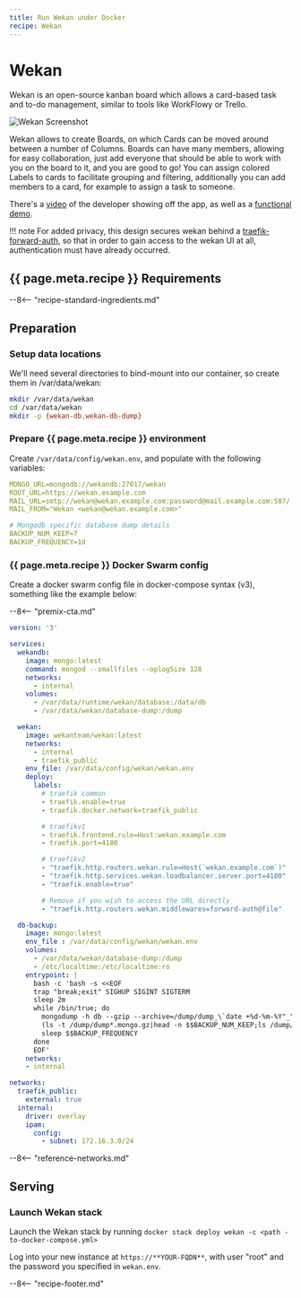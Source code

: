 ```yaml
---
title: Run Wekan under Docker
recipe: Wekan
---
```


# Wekan

Wekan is an open-source kanban board which allows a card-based task and to-do management, similar to tools like WorkFlowy or Trello.

![Wekan Screenshot](../images/wekan.jpg)

Wekan allows to create Boards, on which Cards can be moved around between a number of Columns. Boards can have many members, allowing for easy collaboration, just add everyone that should be able to work with you on the board to it, and you are good to go! You can assign colored Labels to cards to facilitate grouping and filtering, additionally you can add members to a card, for example to assign a task to someone.

There's a [video](https://www.youtube.com/watch?v=N3iMLwCNOro) of the developer showing off the app, as well as a [functional demo](https://boards.wekan.team/b/D2SzJKZDS4Z48yeQH/wekan-open-source-kanban-board-with-mit-license).

!!! note
    For added privacy, this design secures wekan behind a [traefik-forward-auth](/docker-swarm/traefik-forward-auth/), so that in order to gain access to the wekan UI at all, authentication must have already occurred.

## {{ page.meta.recipe }} Requirements

--8<-- "recipe-standard-ingredients.md"

## Preparation

### Setup data locations

We'll need several directories to bind-mount into our container, so create them in /var/data/wekan:

```bash
mkdir /var/data/wekan
cd /var/data/wekan
mkdir -p {wekan-db,wekan-db-dump}
```

### Prepare {{ page.meta.recipe }} environment

Create `/var/data/config/wekan.env`, and populate with the following variables:

```yaml
MONGO_URL=mongodb://wekandb:27017/wekan
ROOT_URL=https://wekan.example.com
MAIL_URL=smtp://wekan@wekan.example.com:password@mail.example.com:587/
MAIL_FROM="Wekan <wekan@wekan.example.com>"

# Mongodb specific database dump details
BACKUP_NUM_KEEP=7
BACKUP_FREQUENCY=1d
```

### {{ page.meta.recipe }} Docker Swarm config

Create a docker swarm config file in docker-compose syntax (v3), something like the example below:

--8<-- "premix-cta.md"

```yaml
version: '3'

services:
  wekandb:
    image: mongo:latest
    command: mongod --smallfiles --oplogSize 128
    networks:
      - internal
    volumes:
      - /var/data/runtime/wekan/database:/data/db
      - /var/data/wekan/database-dump:/dump

  wekan:
    image: wekanteam/wekan:latest
    networks:
      - internal
      - traefik_public
    env_file: /var/data/config/wekan/wekan.env
    deploy:
      labels:
        # traefik common
        - traefik.enable=true
        - traefik.docker.network=traefik_public

        # traefikv1
        - traefik.frontend.rule=Host:wekan.example.com
        - traefik.port=4180     

        # traefikv2
        - "traefik.http.routers.wekan.rule=Host(`wekan.example.com`)"
        - "traefik.http.services.wekan.loadbalancer.server.port=4180"
        - "traefik.enable=true"

        # Remove if you wish to access the URL directly
        - "traefik.http.routers.wekan.middlewares=forward-auth@file"

  db-backup:
    image: mongo:latest
    env_file : /var/data/config/wekan/wekan.env
    volumes:
      - /var/data/wekan/database-dump:/dump
      - /etc/localtime:/etc/localtime:ro
    entrypoint: |
      bash -c 'bash -s <<EOF
      trap "break;exit" SIGHUP SIGINT SIGTERM
      sleep 2m
      while /bin/true; do
        mongodump -h db --gzip --archive=/dump/dump_\`date +%d-%m-%Y"_"%H_%M_%S\`.mongo.gz
        (ls -t /dump/dump*.mongo.gz|head -n $$BACKUP_NUM_KEEP;ls /dump/dump*.mongo.gz)|sort|uniq -u|xargs rm -- {}
        sleep $$BACKUP_FREQUENCY
      done
      EOF'
    networks:
    - internal    

networks:
  traefik_public:
    external: true
  internal:
    driver: overlay
    ipam:
      config:
        - subnet: 172.16.3.0/24
```

--8<-- "reference-networks.md"

## Serving

### Launch Wekan stack

Launch the Wekan stack by running ```docker stack deploy wekan -c <path -to-docker-compose.yml>```

Log into your new instance at `https://**YOUR-FQDN**`, with user "root" and the password you specified in `wekan.env`.

[^1]: If you wanted to expose the Wekan UI directly, you could remove the traefik-forward-auth from the design.

--8<-- "recipe-footer.md"
